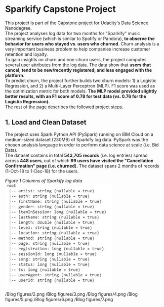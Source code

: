 # Sparkify Capstone Project
This project is part of the Capstone project for Udacity's Data Science Nanodegree.<br>
The project analyses log data for two months for "Sparkify" music streaming service (which is similar to Spotify or Pandora), **to observe the behavior for users who stayed vs. users who churned.** Churn analysis is a very important business problem to help companies increase customer retention and loyalty.<br>
To gain insights on churn and non-churn users, the project computes several user attributes from the log data. The data show that **users that cancel, tend to be new/recently registered, and less engaged with the platform.**<br>
To predict churn, the project further builds two churn models: 1) a Logistic Regression, and 2) a Multi-Layer Perceptron (MLP). F1 score was used as the optimization metric for both models. **The MLP model provided slightly better results, with an F1 score of 0.78 for test data (vs. 0.76 for the Logistic Regression).**<br>
The rest of the page describes the followed project steps.

## 1. Load and Clean Dataset
The project uses Spark Python API (PySpark) running on IBM Cloud on a medium-sized dataset (230MB) of Sparkify log data. PySpark was the chosen analysis language in order to perform data science at scale (i.e. Bid Data).<br>
The dataset contains in total **543,705 records** (i.e. log entries) spread across **448 users**, out of which **99 users have visited the "Cancellation Confirmation" page (i.e. churned)**. The dataset spans 2 months of records (1-Oct-18 to 1-Dec-18) for the users.<br>

*Figure 1 Columns of Sparkify log data*<br>
![Figure 1](/Blog_figures/1.png)

	
/Blog figures/2.png	
/Blog figures/3.png	
/Blog figures/4.png	
/Blog figures/5.png	
/Blog figures/6.png	
/Blog figures/7.png
